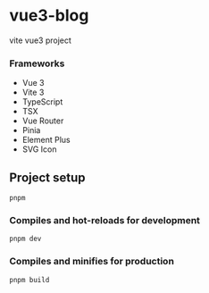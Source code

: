 # vue3-blog

vite vue3 project


### Frameworks

- Vue 3
- Vite 3
- TypeScript
- TSX
- Vue Router
- Pinia
- Element Plus
- SVG Icon

## Project setup
```
pnpm
```

### Compiles and hot-reloads for development
```
pnpm dev
```

### Compiles and minifies for production
```
pnpm build
```
